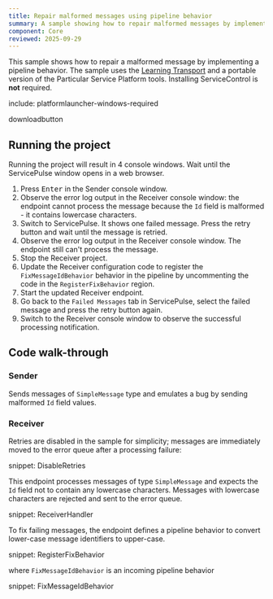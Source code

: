 ```yaml
---
title: Repair malformed messages using pipeline behavior
summary: A sample showing how to repair malformed messages by implementing a pipeline behavior
component: Core
reviewed: 2025-09-29
---
```


This sample shows how to repair a malformed message by implementing a pipeline behavior. The sample uses the [Learning Transport](/transports/learning/) and a portable version of the Particular Service Platform tools. Installing ServiceControl is **not** required.

include: platformlauncher-windows-required

downloadbutton

## Running the project

Running the project will result in 4 console windows. Wait until the ServicePulse window opens in a web browser.

 1. Press <kbd>Enter</kbd> in the Sender console window.
 2. Observe the error log output in the Receiver console window: the endpoint cannot process the message because the `Id` field is malformed - it contains lowercase characters.
 3. Switch to ServicePulse. It shows one failed message. Press the retry button and wait until the message is retried.
 4. Observe the error log output in the Receiver console window. The endpoint still can't process the message.
 5. Stop the Receiver project.
 6. Update the Receiver configuration code to register the `FixMessageIdBehavior` behavior in the pipeline by uncommenting the code in the `RegisterFixBehavior` region.
 7. Start the updated Receiver endpoint.
 8. Go back to the `Failed Messages` tab in ServicePulse, select the failed message and press the retry button again.
 9. Switch to the Receiver console window to observe the successful processing notification.

## Code walk-through

### Sender

Sends messages of `SimpleMessage` type and emulates a bug by sending malformed `Id` field values.

### Receiver

Retries are disabled in the sample for simplicity; messages are immediately moved to the error queue after a processing failure:

snippet: DisableRetries

This endpoint processes messages of type `SimpleMessage` and expects the `Id` field not to contain any lowercase characters. Messages with lowercase characters are rejected and sent to the error queue.

snippet: ReceiverHandler

To fix failing messages, the endpoint defines a pipeline behavior to convert lower-case message identifiers to upper-case.

snippet: RegisterFixBehavior

where `FixMessageIdBehavior` is an incoming pipeline behavior

snippet: FixMessageIdBehavior
